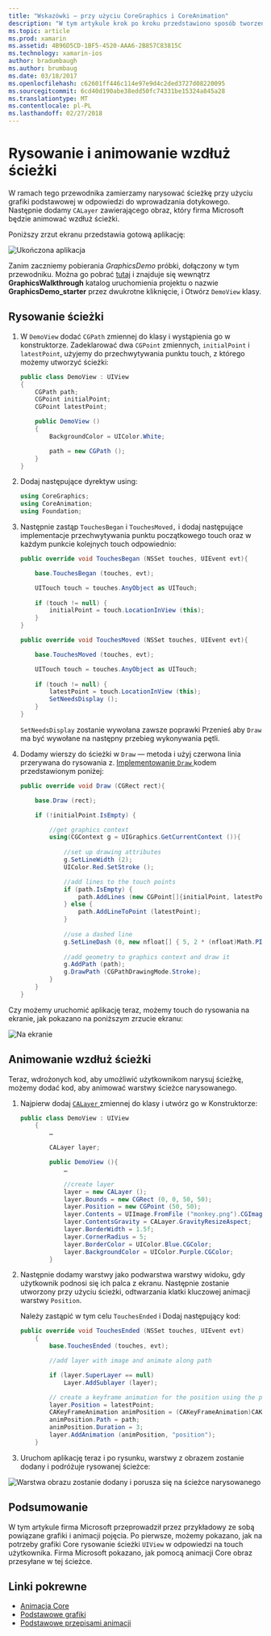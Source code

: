 ```yaml
---
title: "Wskazówki — przy użyciu CoreGraphics i CoreAnimation"
description: "W tym artykule krok po kroku przedstawiono sposób tworzenia aplikacji, która używa grafiki Core i Core animacji. Pokazuje sposób rysowania na ekranie w odpowiedzi na touch użytkownika, a także sposobu animowany obraz przesyłanie wzdłuż ścieżki."
ms.topic: article
ms.prod: xamarin
ms.assetid: 4B96D5CD-1BF5-4520-AAA6-2B857C83815C
ms.technology: xamarin-ios
author: bradumbaugh
ms.author: brumbaug
ms.date: 03/18/2017
ms.openlocfilehash: c62601ff446c114e97e9d4c2ded3727d08220095
ms.sourcegitcommit: 6cd40d190abe38edd50fc74331be15324a845a28
ms.translationtype: MT
ms.contentlocale: pl-PL
ms.lasthandoff: 02/27/2018
---
```

# <a name="drawing-and-animating-along-a-path"></a>Rysowanie i animowanie wzdłuż ścieżki

W ramach tego przewodnika zamierzamy narysować ścieżkę przy użyciu grafiki podstawowej w odpowiedzi do wprowadzania dotykowego. Następnie dodamy `CALayer` zawierającego obraz, który firma Microsoft będzie animować wzdłuż ścieżki.

Poniższy zrzut ekranu przedstawia gotową aplikację:

![](graphics-animation-walkthrough-images/00-final-app.png "Ukończona aplikacja")

Zanim zaczniemy pobierania *GraphicsDemo* próbki, dołączony w tym przewodniku. Można go pobrać [tutaj](https://developer.xamarin.com/samples/monotouch/GraphicsAndAnimation/) i znajduje się wewnątrz **GraphicsWalkthrough** katalog uruchomienia projektu o nazwie **GraphicsDemo_starter** przez dwukrotne kliknięcie, i Otwórz `DemoView` klasy.

## <a name="drawing-a-path"></a>Rysowanie ścieżki


1. W `DemoView` dodać `CGPath` zmiennej do klasy i wystąpienia go w konstruktorze. Zadeklarować dwa `CGPoint` zmiennych, `initialPoint` i `latestPoint`, użyjemy do przechwytywania punktu touch, z którego możemy utworzyć ścieżki:
    
    ```csharp
    public class DemoView : UIView
    {
        CGPath path;
        CGPoint initialPoint;
        CGPoint latestPoint;
    
        public DemoView ()
        {
            BackgroundColor = UIColor.White;
    
            path = new CGPath ();
        }
    }
    ```

2. Dodaj następujące dyrektyw using:

    ```csharp
    using CoreGraphics;
    using CoreAnimation;
    using Foundation;
    ```

3. Następnie zastąp `TouchesBegan` i `TouchesMoved,` i dodaj następujące implementacje przechwytywania punktu początkowego touch oraz w każdym punkcie kolejnych touch odpowiednio:

    ```csharp
    public override void TouchesBegan (NSSet touches, UIEvent evt){
    
        base.TouchesBegan (touches, evt);
    
        UITouch touch = touches.AnyObject as UITouch;
        
        if (touch != null) {
            initialPoint = touch.LocationInView (this);
        }
    }
    
    public override void TouchesMoved (NSSet touches, UIEvent evt){
    
        base.TouchesMoved (touches, evt);
    
        UITouch touch = touches.AnyObject as UITouch;
        
        if (touch != null) {
            latestPoint = touch.LocationInView (this);
            SetNeedsDisplay ();
        }
    }
    ```

    `SetNeedsDisplay` zostanie wywołana zawsze poprawki Przenieś aby `Draw` ma być wywołane na następny przebieg wykonywania pętli.

4. Dodamy wierszy do ścieżki w `Draw` — metoda i użyj czerwona linia przerywana do rysowania z. [Implementowanie `Draw` ](~/ios/platform/graphics-animation-ios/core-graphics.md) kodem przedstawionym poniżej:

    ```csharp
    public override void Draw (CGRect rect){
    
        base.Draw (rect);
    
        if (!initialPoint.IsEmpty) {
    
            //get graphics context
            using(CGContext g = UIGraphics.GetCurrentContext ()){
                    
                //set up drawing attributes
                g.SetLineWidth (2);
                UIColor.Red.SetStroke ();
    
                //add lines to the touch points
                if (path.IsEmpty) {
                    path.AddLines (new CGPoint[]{initialPoint, latestPoint});
                } else {
                    path.AddLineToPoint (latestPoint);
                }
            
                //use a dashed line
                g.SetLineDash (0, new nfloat[] { 5, 2 * (nfloat)Math.PI });
                                
                //add geometry to graphics context and draw it
                g.AddPath (path);       
                g.DrawPath (CGPathDrawingMode.Stroke);
            }
        }
    }
    ```

Czy możemy uruchomić aplikację teraz, możemy touch do rysowania na ekranie, jak pokazano na poniższym zrzucie ekranu:

![](graphics-animation-walkthrough-images/01-path.png "Na ekranie")

## <a name="animating-along-a-path"></a>Animowanie wzdłuż ścieżki

Teraz, wdrożonych kod, aby umożliwić użytkownikom narysuj ścieżkę, możemy dodać kod, aby animować warstwy ścieżce narysowanego.

1. Najpierw dodaj [ `CALayer` ](~/ios/platform/graphics-animation-ios/core-animation.md) zmiennej do klasy i utwórz go w Konstruktorze:

    ```csharp
    public class DemoView : UIView
        {
            …
    
            CALayer layer;
    
            public DemoView (){
                …
    
                //create layer
                layer = new CALayer ();
                layer.Bounds = new CGRect (0, 0, 50, 50);
                layer.Position = new CGPoint (50, 50);
                layer.Contents = UIImage.FromFile ("monkey.png").CGImage;
                layer.ContentsGravity = CALayer.GravityResizeAspect;
                layer.BorderWidth = 1.5f;
                layer.CornerRadius = 5;
                layer.BorderColor = UIColor.Blue.CGColor;
                layer.BackgroundColor = UIColor.Purple.CGColor;
            }
    ```

2. Następnie dodamy warstwy jako podwarstwa warstwy widoku, gdy użytkownik podnosi się ich palca z ekranu. Następnie zostanie utworzony przy użyciu ścieżki, odtwarzania klatki kluczowej animacji warstwy `Position`.

    Należy zastąpić w tym celu `TouchesEnded` i Dodaj następujący kod:

    ```csharp
    public override void TouchesEnded (NSSet touches, UIEvent evt)
        {
            base.TouchesEnded (touches, evt);

            //add layer with image and animate along path

            if (layer.SuperLayer == null)
                Layer.AddSublayer (layer);

            // create a keyframe animation for the position using the path
            layer.Position = latestPoint;
            CAKeyFrameAnimation animPosition = (CAKeyFrameAnimation)CAKeyFrameAnimation.FromKeyPath ("position");
            animPosition.Path = path;
            animPosition.Duration = 3;
            layer.AddAnimation (animPosition, "position");
        }
    ```

3. Uruchom aplikację teraz i po rysunku, warstwy z obrazem zostanie dodany i podróżuje rysowanej ścieżce:

![](graphics-animation-walkthrough-images/00-final-app.png "Warstwa obrazu zostanie dodany i porusza się na ścieżce narysowanego")

## <a name="summary"></a>Podsumowanie

W tym artykule firma Microsoft przeprowadził przez przykładowy ze sobą powiązane grafiki i animacji pojęcia. Po pierwsze, możemy pokazano, jak na potrzeby grafiki Core rysowanie ścieżki `UIView` w odpowiedzi na touch użytkownika. Firma Microsoft pokazano, jak pomocą animacji Core obraz przesyłane w tej ścieżce.


## <a name="related-links"></a>Linki pokrewne

- [Animacja Core](~/ios/platform/graphics-animation-ios/core-animation.md)
- [Podstawowe grafiki](~/ios/platform/graphics-animation-ios/core-graphics.md)
- [Podstawowe przepisami animacji](https://developer.xamarin.com/recipes/ios/animation/coreanimation)
